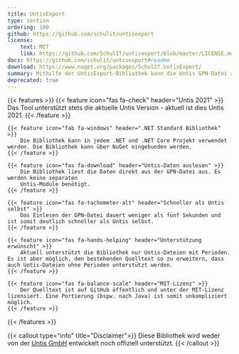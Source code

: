 ```yaml
---
title: UntisExport
type: section
ordering: 100
github: https://github.com/schulit/untisexport
license:
    text: MIT
    link: https://github.com/SchulIT/untisexport/blob/master/LICENSE.md
docs: https://github.com/schulit/untisexport#readme
download: https://www.nuget.org/packages/SchulIT.UntisExport/
summary: Mithilfe der UntisExport-Bibliothek kann die Untis GPN-Datei ausgelesen werden.
deprecated: true
---
```


{{< features >}}
    {{< feature icon="fas fa-check" header="Untis 2021" >}}
        Das Tool unterstützt stets die aktuelle Untis Version - aktuell ist dies Untis 2021.
    {{< /feature >}}

    {{< feature icon="fab fa-windows" header=".NET Standard Bibliothek" >}}
        Die Bibliothek kann in jedem .NET und .NET Core Projekt verwendet werden. Die Bibliothek kann über NuGet eingebunden werden.
    {{< /feature >}}

    {{< feature icon="fas fa-download" header="Untis-Daten auslesen" >}}
        Die Bibliothek liest die Daten direkt aus der GPN-Datei aus. Es werden keine separaten
        Untis-Module benötigt.
    {{< /feature >}}

    {{< feature icon="fas fa-tachometer-alt" header="Schneller als Untis selbst" >}}
        Das Einlesen der GPN-Datei dauert weniger als fünf Sekunden und ist somit deutlich schneller als Untis selbst.
    {{< /feature >}}

    {{< feature icon="fas fa-hands-helping" header="Unterstützung erwünscht" >}}
        Aktuell unterstützt die Bibliothek nur Untis-Dateien mit Perioden. Es ist aber möglich, den bestehenden Quelltext so zu erweitern, dass auch Untis-Dateien ohne Perioden unterstützt werden.
    {{< /feature >}}

    {{< feature icon="fas fa-balance-scale" header="MIT-Lizenz" >}}
        Der Quelltext ist auf GitHub öffentlich und unter der MIT-Lizenz lizensiert. Eine Portierung (bspw. nach Java) ist somit unkompliziert möglich.
    {{< /feature >}}
{{< /features >}}

{{< callout type="info" title="Disclaimer">}}
    Diese Bibliothek wird weder von der <a href="https://www.untis.at/" class="font-semibold underline hover:no-underline">Untis GmbH</a> entwickelt noch offiziell unterstützt. 
{{< /callout >}}